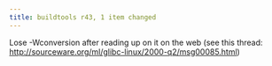 ```yaml
---
title: buildtools r43, 1 item changed
---
```


Lose -Wconversion after reading up on it on the web (see this thread: http://sourceware.org/ml/glibc-linux/2000-q2/msg00085.html)
